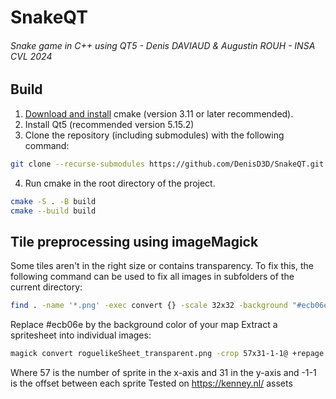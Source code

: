 # SnakeQT
###### Snake game in C++ using QT5 - Denis DAVIAUD & Augustin ROUH - INSA CVL 2024

## Build
1. [Download and install](https://cmake.org/resources/) cmake (version 3.11 or later recommended).
2. Install Qt5 (recommended version 5.15.2)
3. Clone the repository (including submodules) with the following command:
```bash
git clone --recurse-submodules https://github.com/DenisD3D/SnakeQT.git
```
4. Run cmake in the root directory of the project.
```bash
cmake -S . -B build
cmake --build build
```


## Tile preprocessing using imageMagick
Some tiles aren't in the right size or contains transparency. To fix this, the following command can be used to fix all images in subfolders of the current directory:
```bash
find . -name '*.png' -exec convert {} -scale 32x32 -background "#ecb06e" -alpha remove -alpha off {} \;
```
Replace #ecb06e by the background color of your map
Extract a spritesheet into individual images:
```bash
magick convert roguelikeSheet_transparent.png -crop 57x31-1-1@ +repage +adjoin spaced-1_%d.png
```
Where 57 is the number of sprite in the x-axis and 31 in the y-axis and -1-1 is the offset between each sprite
Tested on https://kenney.nl/ assets

